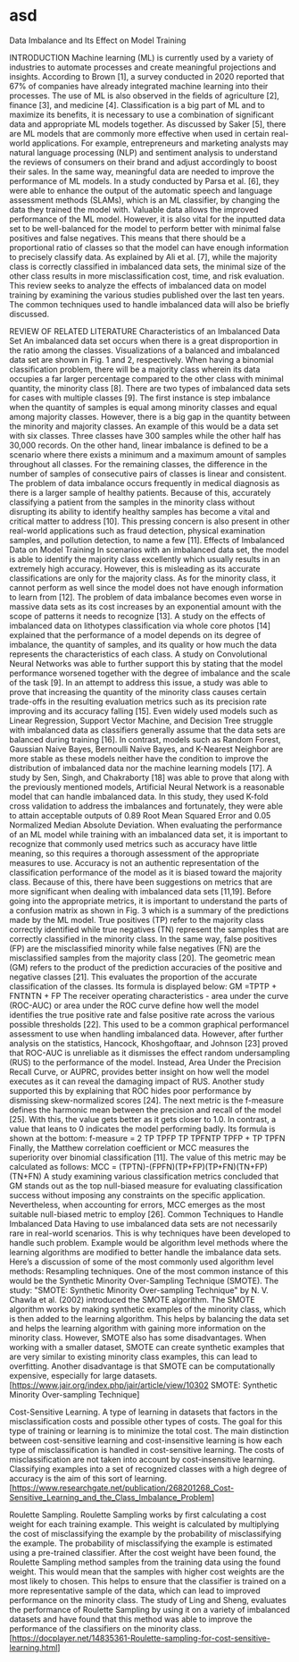 # asd
Data Imbalance and Its Effect on Model Training

INTRODUCTION
Machine learning (ML) is currently used by a variety of industries to automate processes and create meaningful projections and insights. According to Brown [1], a survey conducted in 2020 reported that 67% of companies have already integrated machine learning into their processes. The use of ML is also observed in the fields of agriculture [2], finance [3], and medicine [4].
	Classification is a big part of ML and to maximize its benefits, it is necessary to use a combination of significant data and appropriate ML models together. As discussed by Saker [5], there are ML models that are commonly more effective when used in certain real-world applications. For example, entrepreneurs and marketing analysts may natural language processing (NLP) and sentiment analysis to understand the reviews of consumers on their brand and adjust accordingly to boost their sales. In the same way, meaningful data are needed to improve the performance of ML models. In a study conducted by Parsa et al. [6], they were able to enhance the output of the automatic speech and language assessment methods (SLAMs), which is an ML classifier, by changing the data they trained the model with.
	Valuable data allows the improved performance of the ML model. However, it is also vital for the inputted data set to be well-balanced for the model to perform better with minimal false positives and false negatives. This means that there should be a proportional ratio of classes so that the model can have enough information to precisely classify data. As explained by Ali et al. [7], while the majority class is correctly classified in imbalanced data sets, the minimal size of the other class results in more misclassification cost, time, and risk evaluation.
	This review seeks to analyze the effects of imbalanced data on model training by examining the various studies published over the last ten years. The common techniques used to handle imbalanced data will also be briefly discussed.

REVIEW OF RELATED LITERATURE
Characteristics of an Imbalanced Data Set
An imbalanced data set occurs when there is a great disproportion in the ratio among the classes. Visualizations of a balanced and imbalanced data set are shown in Fig. 1 and 2, respectively. When having a binomial classification problem, there will be a majority class wherein its data occupies a far larger percentage compared to the other class with minimal quantity, the minority class [8].
There are two types of imbalanced data sets for cases with multiple classes [9]. The first instance is step imbalance when the quantity of samples is equal among minority classes and equal among majority classes. However, there is a big gap in the quantity between the minority and majority classes. An example of this would be a data set with six classes. Three classes have 300 samples while the other half has 30,000 records. On the other hand, linear imbalance is defined to be a scenario where there exists a minimum and a maximum amount of samples throughout all classes. For the remaining classes, the difference in the number of samples of consecutive pairs of classes is linear and consistent.
The problem of data imbalance occurs frequently in medical diagnosis as there is a larger sample of healthy patients. Because of this, accurately classifying a patient from the samples in the minority class without disrupting its ability to identify healthy samples has become a vital and critical matter to address [10]. This pressing concern is also present in other real-world applications such as fraud detection, physical examination samples, and pollution detection, to name a few [11].
Effects of Imbalanced Data on Model Training
	In scenarios with an imbalanced data set, the model is able to identify the majority class excellently which usually results in an extremely high accuracy. However, this is misleading as its accurate classifications are only for the majority class. As for the minority class, it cannot perform as well since the model does not have enough information to learn from [12].
The problem of data imbalance becomes even worse in massive data sets as its cost increases by an exponential amount with the scope of patterns it needs to recognize [13]. A study on the effects of imbalanced data on lithotypes classification via whole core photos [14] explained that the performance of a model depends on its degree of imbalance, the quantity of samples, and its quality or how much the data represents the characteristics of each class. A study on Convolutional Neural Networks was able to further support this by stating that the model performance worsened together with the degree of imbalance and the scale of the task [9]. In an attempt to address this issue, a study was able to prove that increasing the quantity of the minority class causes certain trade-offs in the resulting evaluation metrics such as its precision rate improving and its accuracy falling [15].
	Even widely used models such as Linear Regression, Support Vector Machine, and Decision Tree struggle with imbalanced data as classifiers generally assume that the data sets are balanced during training [16]. In contrast, models such as Random Forest, Gaussian Naive Bayes, Bernoulli Naive Bayes, and K-Nearest Neighbor are more stable as these models neither have the condition to improve the distribution of imbalanced data nor the machine learning models [17].
	A study by Sen, Singh, and Chakraborty [18] was able to prove that along with the previously mentioned models, Artificial Neural Network is a reasonable model that can handle imbalanced data. In this study, they used K-fold cross validation to address the imbalances and fortunately, they were able to attain acceptable outputs of 0.89 Root Mean Squared Error and 0.05 Normalized Median Absolute Deviation.
When evaluating the performance of an ML model while training with an imbalanced data set, it is important to recognize that commonly used metrics such as accuracy have little meaning, so this requires a thorough assessment of the appropriate measures to use. Accuracy is not an authentic representation of the classification performance of the model as it is biased toward the majority class. Because of this, there have been suggestions on metrics that are more significant when dealing with imbalanced data sets [11,19].
Before going into the appropriate metrics, it is important to understand the parts of a confusion matrix as shown in Fig. 3 which is a summary of the predictions made by the ML model. True positives (TP) refer to the majority class correctly identified while true negatives (TN) represent the samples that are correctly classified in the minority class. In the same way, false positives (FP) are the misclassified minority while false negatives (FN) are the misclassified samples from the majority class [20].
	The geometric mean (GM) refers to the product of the prediction accuracies of the positive and negative classes [21]. This evaluates the proportion of the accurate classification of the classes. Its formula is displayed below:
GM =TPTP + FNTNTN + FP 
	The receiver operating characteristics - area under the curve (ROC-AUC) or area under the ROC curve define how well the model identifies the true positive rate and false positive rate across the various possible thresholds [22]. This used to be a common graphical performancel assessment to use when handling imbalanced data. However, after further analysis on the statistics, Hancock, Khoshgoftaar, and Johnson [23] proved that ROC-AUC is unreliable as it dismisses the effect random undersampling (RUS) to the performance of the model. Instead,  Area Under the Precision Recall Curve, or AUPRC, provides better insight on how well the model executes as it can reveal the damaging impact of RUS. Another study supported this by explaining that ROC hides poor performance by dismissing skew-normalized scores [24].
	The next metric is the f-measure defines the harmonic mean between the precision and recall of the model [25]. With this, the value gets better as it gets closer to 1.0. In contrast, a value that leans to 0 indicates the model performing badly. Its formula is shown at the bottom:
f-measure = 2  TP TPFP TP TPFNTP TPFP + TP TPFN
	Finally, the Matthew correlation coefficient or MCC measures the superiority over binomial classification [11]. The value of this metric may be calculated as follows:
MCC = (TPTN)-(FPFN)(TP+FP)(TP+FN)(TN+FP)(TN+FN)
	A study examining various classification metrics concluded that GM stands out as the top null-biased measure for evaluating classification success without imposing any constraints on the specific application. Nevertheless, when accounting for errors, MCC emerges as the most suitable null-biased metric to employ [26].
Common Techniques to Handle Imbalanced Data
	Having to use imbalanced data sets are not necessarily rare in real-world scenarios. This is why techniques have been developed to handle such problem. Example would be algorithm level methods where the learning algorithms are modified to better handle the imbalance data sets.
	Here’s a discussion of some of the most commonly used algorithm level methods: Resampling techniques. One of the most common instance of this would be the Synthetic Minority Over-Sampling Technique (SMOTE). The study: "SMOTE: Synthetic Minority Over-sampling Technique" by N. V. Chawla et al. (2002) introduced the SMOTE algorithm. The SMOTE algorithm works by making synthetic examples of the minority class, which is then added to the learning algorithm. This helps by balancing the data set and helps the learning algorithm with gaining more information on the minority class. However, SMOTE also has some disadvantages. When working with a smaller dataset, SMOTE can create synthetic examples that are very similar to existing minority class examples, this can lead to overfitting. Another disadvantage is that SMOTE can be computationally expensive, especially for large datasets.[https://www.jair.org/index.php/jair/article/view/10302 SMOTE: Synthetic Minority Over-sampling Technique]

Cost-Sensitive Learning. A type of learning in datasets that factors in the misclassification costs and possible other types of costs. The goal for this type of training or learning is to minimize the total cost. The main distinction between cost-sensitive learning and cost-insensitive learning is how each type of misclassification is handled in cost-sensitive learning. The costs of misclassification are not taken into account by cost-insensitive learning. Classifying examples into a set of recognized classes with a high degree of accuracy is the aim of this sort of learning.
[https://www.researchgate.net/publication/268201268_Cost-Sensitive_Learning_and_the_Class_Imbalance_Problem]

Roulette Sampling. Roulette Sampling works by first calculating a cost weight for each training example. This weight is calculated by multiplying the cost of misclassifying the example by the probability of misclassifying the example. The probability of misclassifying the example is estimated using a pre-trained classifier. After the cost weight have been found, the Roulette Sampling method samples from the training data using the found weight. This would mean that the samples with higher cost weights are the most likely to chosen. This helps to ensure that the classifier is trained on a more representative sample of the data, which can lead to improved performance on the minority class. The study of Ling and Sheng, evaluates the performance of Roulette Sampling by using it on a variety of imbalanced datasets and have found that this method was able to improve the performance of the classifiers on the minority class. 
[https://docplayer.net/14835361-Roulette-sampling-for-cost-sensitive-learning.html]
